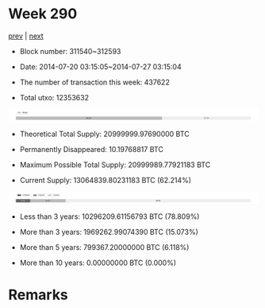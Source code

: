 # Week 290

[prev](week0289.md) | [next](week0291.md)

- Block number: 311540~312593

- Date: 2014-07-20 03:15:05~2014-07-27 03:15:04

- The number of transaction this week: 437622

- Total utxo: 12353632

![](../images/mined_week0290.png)

- Theoretical Total Supply: 20999999.97690000 BTC

- Permanently Disappeared: 10.19768817 BTC

- Maximum Possible Total Supply: 20999989.77921183 BTC

- Current Supply: 13064839.80231183 BTC (62.214%)

![](../images/year_week0290.png)


- Less than 3 years: 10296209.61156793 BTC (78.809%)

- More than 3 years: 1969262.99074390 BTC (15.073%)

- More than 5 years: 799367.20000000 BTC (6.118%)

- More than 10 years: 0.00000000 BTC (0.000%)

# Remarks

